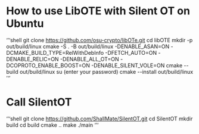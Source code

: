 # How to use LibOTE with Silent OT on Ubuntu
‘’‘shell
git clone https://github.com/osu-crypto/libOTe.git
cd libOTE
mkdir -p out/build/linux
cmake -S . -B out/build/linux -DENABLE_ASAN=ON -DCMAKE_BUILD_TYPE=RelWithDebInfo -DFETCH_AUTO=ON -DENABLE_RELIC=ON -DENABLE_ALL_OT=ON -DCOPROTO_ENABLE_BOOST=ON -DENABLE_SILENT_VOLE=ON
cmake --build out/build/linux 
su (enter your password)
cmake --install out/build/linux 
’‘’

# Call SilentOT
‘’‘shell
git clone https://github.com/ShallMate/SilentOT.git
cd SilentOT
mkdir build
cd build
cmake ..
make
./main
‘’‘
